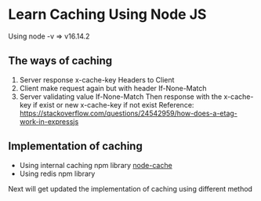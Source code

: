 # Learn Caching Using Node JS
Using node -v => v16.14.2

## The ways of caching
1. Server response x-cache-key Headers to Client
2. Client make request again but with header If-None-Match
3. Server validating value If-None-Match Then response with the x-cache-key if exist or new x-cache-key if not exist
Reference: https://stackoverflow.com/questions/24542959/how-does-a-etag-work-in-expressjs

## Implementation of caching
- Using internal caching npm library [node-cache](https://github.com/node-cache/node-cache)
- Using redis npm library

Next will get updated the implementation of caching using different method